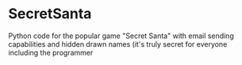 # SecretSanta
Python code for the popular game "Secret Santa" with email sending capabilities and hidden drawn names (it's truly secret for everyone including the programmer
